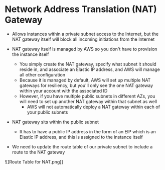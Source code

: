# Network Address Translation (NAT) Gateway

- Allows instances within a private subnet access to the Internet, but the NAT gateway itself will block all incoming initiations from the Internet

- NAT gateway itself is managed by AWS so you don't have to provision the instance itself
	- You simply create the NAT gateway, specify what subnet it should reside in, and associate an Elastic IP address, and AWS will manage all other configuration
	- Because it is managed by default, AWS will set up multiple NAT gateways for resiliency, but you'll only see the one NAT gateway within your account with the associated ID
	- However, if you have multiple public subnets in different AZs, you will need to set up another NAT gateway within that subnet as well
		- AWS will not automatically deploy a NAT gateway within each of your public subnets

- NAT gateway sits within the public subnet
	- It has to have a public IP address in the form of an EIP which is an Elastic IP address, and this is assigned to the instance itself

- We need to update the route table of our private subnet to include a route to the NAT gateway

![[Route Table for NAT.png]]